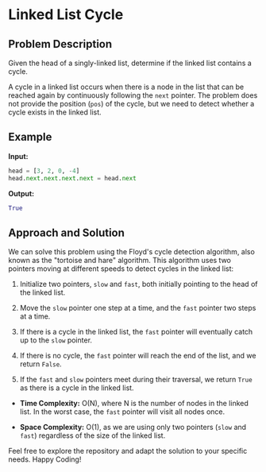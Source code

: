 # Linked List Cycle 

## Problem Description

Given the head of a singly-linked list, determine if the linked list contains a cycle.

A cycle in a linked list occurs when there is a node in the list that can be reached again by continuously following the `next` pointer. The problem does not provide the position (`pos`) of the cycle, but we need to detect whether a cycle exists in the linked list.

## Example

**Input:**
```python
head = [3, 2, 0, -4]
head.next.next.next.next = head.next
```

**Output:**
```python
True
```

## Approach and Solution 

We can solve this problem using the Floyd's cycle detection algorithm, also known as the "tortoise and hare" algorithm. This algorithm uses two pointers moving at different speeds to detect cycles in the linked list:

1. Initialize two pointers, `slow` and `fast`, both initially pointing to the head of the linked list.

2. Move the `slow` pointer one step at a time, and the `fast` pointer two steps at a time.

3. If there is a cycle in the linked list, the `fast` pointer will eventually catch up to the `slow` pointer.

4. If there is no cycle, the `fast` pointer will reach the end of the list, and we return `False`.

5. If the `fast` and `slow` pointers meet during their traversal, we return `True` as there is a cycle in the linked list.


- **Time Complexity:** O(N), where N is the number of nodes in the linked list. In the worst case, the `fast` pointer will visit all nodes once.

- **Space Complexity:** O(1), as we are using only two pointers (`slow` and `fast`) regardless of the size of the linked list.

Feel free to explore the repository and adapt the solution to your specific needs. Happy Coding!